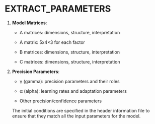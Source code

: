 # EXTRACT_PARAMETERS

1. **Model Matrices**:
    - A matrices: dimensions, structure, interpretation

    - A matrix: 5x4×3 for each factor
    - B matrices: dimensions, structure, interpretation
    
    - C matrices: dimensions, structure, interpretation

2. **Precision Parameters**:
   - γ (gamma): precision parameters and their roles

   - α (alpha): learning rates and adaptation parameters
   
   - Other precision/confidence parameters

    The initial conditions are specified in the header information file to ensure that they match all the input parameters for the model.